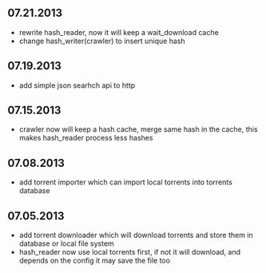 ## 07.21.2013

* rewrite hash_reader, now it will keep a wait_download cache
* change hash_writer(crawler) to insert unique hash

## 07.19.2013

* add simple json searhch api to http

## 07.15.2013

* crawler now will keep a hash cache, merge same hash in the cache, this makes hash_reader process less hashes

## 07.08.2013

* add torrent importer which can import local torrents into torrents database

## 07.05.2013

* add torrent downloader which will download torrents and store them in database or local file system
* hash_reader now use local torrents first, if not it will download, and depends on the config it may save the file too

